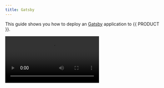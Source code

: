 ```yaml
---
title: Gatsby
---
```


This guide shows you how to deploy an [Gatsby](https://www.gatsbyjs.com/) application to {{ PRODUCT }}.

<Video src="https://www.youtube.com/watch?v=ici9j6oF_5E" />

## Example {/*example*/}

<ExampleButtons
  title="Gatsby SSG"
  siteUrl="https://layer0-docs-layer0-gatsby-example-default.layer0-limelight.link"
  repoUrl="https://github.com/layer0-docs/layer0-gatsby-example" 
  deployFromRepo />

## Connector {/*connector*/}

This framework has a connector developed for {{ PRODUCT }}. See [Connectors](/guides/sites_frameworks/connectors) for more information.

<ButtonLink variant="stroke" type="code" withIcon={true} href="https://github.com/layer0-docs/layer0-connectors/tree/main/layer0-gatsby-connector">
  View the Connector Code
</ButtonLink>

{{ PREREQ }}

## Getting Started {/*getting-started*/}

If you don't already have a Gatsby application, you can create one using:

```bash
npm install -g gatsby-cli
gatsby new gatsby-site https://github.com/gatsbyjs/gatsby-starter-hello-world
```

You should now have a working Gatsby site. Run `gatsby develop` to see the application running on `localhost:8000`.

Configure your project for {{ PRODUCT }} by running the following command in your project's root directory:

```bash
{{ FULL_CLI_NAME }} init
```

This will automatically add all of the required dependencies and files to your project. These include:

- The `{{ PACKAGE_NAME }}/core` package
- The `{{ PACKAGE_NAME }}/gatsby` package
- The `{{ PACKAGE_NAME }}/cli` package
- `{{ CONFIG_FILE }}`
- `routes.js` - A default routes file that sends all requests to your Gatsby static site. Update this file to add caching or proxy some URLs to a different origin.

## Running Locally {/*running-locally*/}

You can test the integration of the {{ PRODUCT_PLATFORM }} router with your gatsby site locally using:

```bash
{{ FULL_CLI_NAME }} dev
```

## Deploying {/*deploying*/}

Deploy your app to the {{ PRODUCT_PLATFORM }} by running the following command in your project's root directory:

```bash
{{ FULL_CLI_NAME }} deploy
```

See [Deployments](/guides/basics/deployments) guide for more information.

## Routing {/*routing*/}

The default `routes.js` file created by `{{ FULL_CLI_NAME }} init` sends all requests to the Gatsby static site.

```js
// This file was added by {{ FULL_CLI_NAME }} init.
// You should commit this file to source control.

const { Router } = require('{{ PACKAGE_NAME }}/core/router')
const { gatsbyRoutes } = require('{{ PACKAGE_NAME }}/gatsby')

module.exports = new Router({ indexPermalink: false }).use(gatsbyRoutes)
```

### Adding routes to a different origin {/*adding-routes-to-a-different-origin*/}

To proxy some URLs to a different origin, you need first to configure that origin in your `{{ CONFIG_FILE }}` file.

For example:

```js ins={4-9}
// {{ CONFIG_FILE }}

module.exports = {
  backends: {
    legacy: {
      domainOrIp: process.env.LEGACY_BACKEND_DOMAIN || 'legacy.my-site.com',
      hostHeader: process.env.LEGACY_BACKEND_HOST_HEADER || 'legacy.my-site.com',
    },
  },
}
```

Using environment variables here allows you to configure different legacy domains for each {{ PRODUCT }} environment.

Then you can add routing and caching rules to your `routes.js` file. Note that gatsbyRoute must be declared last as it acts as a fallback route.

For example:

```js ins={10-12}
// routes.js

const { Router } = require('{{ PACKAGE_NAME }}/core/router')
const { gatsbyRoutes } = require('{{ PACKAGE_NAME }}/gatsby')

module.exports = new Router({ indexPermalink: false })
  .get('/some/legacy/url/:p', ({ proxy }) => {
    proxy('legacy')
  })
  .use(gatsbyRoutes)
```

Check [CDN-as-code](/guides/performance/cdn_as_code) and [Caching](/guides/performance/caching) guides for more information.
